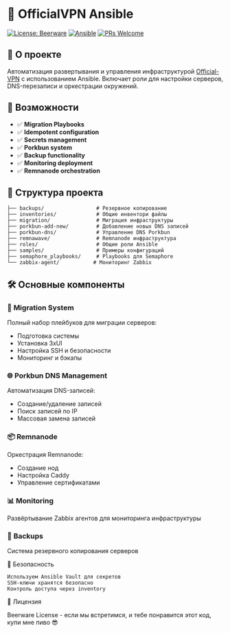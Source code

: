 # 🚀 OfficialVPN Ansible

[![License: Beerware](https://img.shields.io/badge/License-Beerware-orange.svg)](https://spdx.org/licenses/Beerware.html)
[![Ansible](https://img.shields.io/badge/Ansible-2.17%2B-red.svg)](https://www.ansible.com/)
[![PRs Welcome](https://img.shields.io/badge/PRs-welcome-brightgreen.svg)](CONTRIBUTING.md)

## 📖 О проекте

Автоматизация развертывания и управления инфраструктурой [Official-VPN](https://officialbot.org/) с использованием Ansible. Включает роли для настройки серверов, DNS-перезаписи и оркестрации окружений.

## 🎯 Возможности

- ✅ **Migration Playbooks**
- ✅ **Idempotent configuration**
- ✅ **Secrets management**
- ✅ **Porkbun system**
- ✅ **Backup functionality**
- ✅ **Monitoring deployment**
- ✅ **Remnanode orchestration**

## 📁 Структура проекта

``` 
├── backups/                 # Резервное копирование
├── inventories/             # Общие инвентори файлы
├── migration/               # Миграция инфраструктуры
├── porkbun-add-new/         # Добавление новых DNS записей
├── porkbun-dns/             # Управление DNS Porkbun
├── remnawave/               # Remnanode инфраструктура
├── roles/                   # Общие роли Ansible
├── samples/                 # Примеры конфигураций
├── semaphore_playbooks/     # Playbooks для Semaphore
└── zabbix-agent/           # Мониторинг Zabbix
```

## 🛠 Основные компоненты

### 🔄 **Migration System**
Полный набор плейбуков для миграции серверов:
- Подготовка системы
- Установка 3xUI
- Настройка SSH и безопасности
- Мониторинг и бэкапы

### 🌐 **Porkbun DNS Management**
Автоматизация DNS-записей:
- Создание/удаление записей
- Поиск записей по IP
- Массовая замена записей

### 📦 **Remnanode**
Оркестрация Remnanode:
- Создание нод
- Настройка Caddy
- Управление сертификатами

### 📊 **Monitoring**
Развёртывание Zabbix агентов для мониторинга инфраструктуры

### 💾 **Backups**
Система резервного копирования серверов

🔐 Безопасность

    Используем Ansible Vault для секретов
    SSH-ключи хранятся безопасно
    Контроль доступа через inventory


📄 Лицензия

Beerware License  - если мы встретимся, и тебе понравится этот код, купи мне пиво 😎

